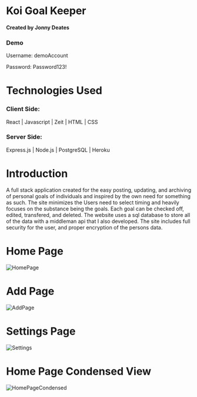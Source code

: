 # Koi Goal Keeper

#### Created by Jonny Deates

### Demo
Username: demoAccount

Password: Password123!


# Technologies Used

### Client Side:  
React | Javascript | Zeit |  HTML | CSS

### Server Side:
Express.js | Node.js | PostgreSQL | Heroku

# Introduction
A full stack application created for the easy posting, updating, and archiving of personal goals of individuals and inspired by the own need for something as such. The site minimizes the Users need to select timing and heavily focuses on the substance being the goals. Each goal can be checked off, edited, transfered, and deleted. The website uses a sql database to store all of the data with a middleman api that I also developed. The site includes full security for the user, and proper encryption of the persons data.  

# Home Page
![HomePage](./assets/images/koigoalkeeper-homepagev2.png)

# Add Page
![AddPage](./assets/images/koigoalkeeper-addpagev2.png)

# Settings Page
![Settings](./assets/images/koigoalkeeper-settingsv2.png)


# Home Page Condensed View
![HomePageCondensed](./src/assets/images/koigoalkeeper-homepage-ultra-compactedv2.png)
